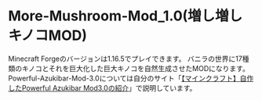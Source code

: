# More-Mushroom-Mod_1.0(増し増しキノコMOD)


Minecraft Forgeのバージョンは1.16.5でプレイできます。
バニラの世界に17種類のキノコとそれを巨大化した巨大キノコを自然生成させたMODになります。
Powerful-Azukibar-Mod-3.0については自分のサイト「[【マインクラフト】自作したPowerful Azukibar Mod3.0の紹介](https://mayumega.site/micramod/powerful_azukibar_4/)」で説明しています。
